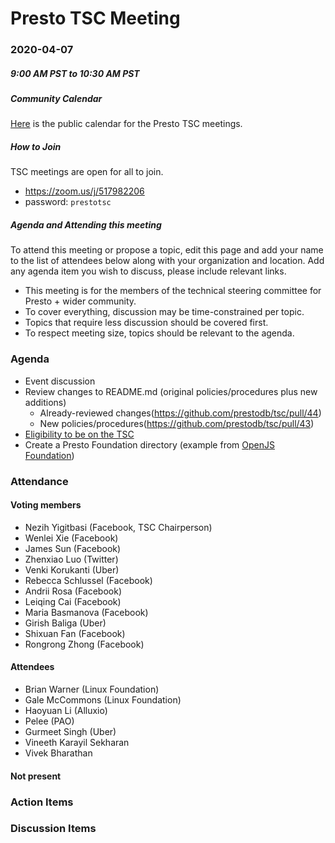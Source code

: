 # Presto TSC Meeting

### 2020-04-07
##### 9:00 AM PST to 10:30 AM PST

##### Community Calendar

[Here](https://calendar.google.com/calendar/embed?src=linuxfoundation.org_vrjlva5b0u73ps75fvnv5sasi4%40group.calendar.google.com&ctz=America%2FChicago) is the public calendar for the Presto TSC meetings.

##### How to Join

TSC meetings are open for all to join.

* https://zoom.us/j/517982206
* password: `prestotsc`

##### Agenda and Attending this meeting

To attend this meeting or propose a topic, edit this page and add your name to the list of attendees below along with your organization and location. Add any agenda item you wish to discuss, please include relevant links.

* This meeting is for the members of the technical steering committee for Presto + wider community.
* To cover everything, discussion may be time-constrained per topic.
* Topics that require less discussion should be covered first.
* To respect meeting size, topics should be relevant to the agenda.

### Agenda

* Event discussion
* Review changes to README.md (original policies/procedures plus new additions)
    * Already-reviewed changes(https://github.com/prestodb/tsc/pull/44)
    * New policies/procedures(https://github.com/prestodb/tsc/pull/43)
* [Eligibility to be on the TSC](https://github.com/prestodb/tsc/issues/38)
* Create a Presto Foundation directory (example from [OpenJS Foundation](https://github.com/openjs-foundation/))

### Attendance

#### Voting members

* Nezih Yigitbasi (Facebook, TSC Chairperson)
* Wenlei Xie (Facebook)
* James Sun  (Facebook)
* Zhenxiao Luo (Twitter)
* Venki Korukanti (Uber)
* Rebecca Schlussel (Facebook)
* Andrii Rosa (Facebook)
* Leiqing Cai (Facebook)
* Maria Basmanova (Facebook)
* Girish Baliga (Uber)
* Shixuan Fan (Facebook)
* Rongrong Zhong (Facebook)

#### Attendees

* Brian Warner (Linux Foundation)
* Gale McCommons (Linux Foundation)
* Haoyuan Li (Alluxio)
* Pelee (PAO)
* Gurmeet Singh (Uber)
* Vineeth Karayil Sekharan
* Vivek Bharathan

#### Not present

### Action Items

### Discussion Items

